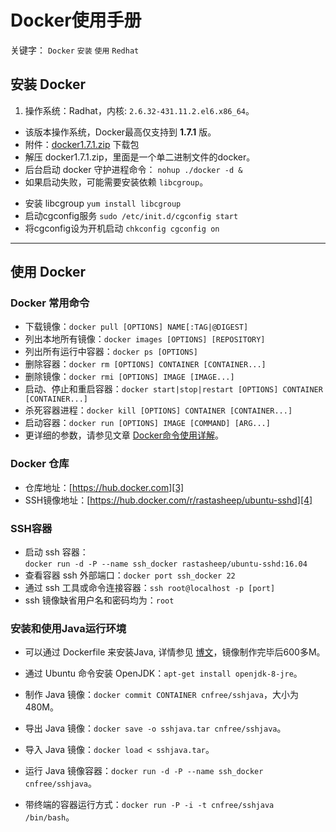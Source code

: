 # Docker使用手册
关键字： `Docker` `安装` `使用` `Redhat`
## 安装 Docker
1. 操作系统：Radhat，内核: `2.6.32-431.11.2.el6.x86_64`。
* 该版本操作系统，Docker最高仅支持到 **1.7.1** 版。  
* 附件：[docker1.7.1.zip][1] 下载包
* 解压 docker1.7.1.zip，里面是一个单二进制文件的docker。
* 后台启动 docker 守护进程命令： `nohup ./docker -d &`
* 如果启动失败，可能需要安装依赖 `libcgroup`。  
 -  安装 libcgroup `yum install libcgroup`  
 -  启动cgconfig服务 `sudo /etc/init.d/cgconfig start`   
 -  将cgconfig设为开机启动 `chkconfig cgconfig on`
 
---------

## 使用 Docker

### Docker 常用命令
* 下载镜像：`docker pull [OPTIONS] NAME[:TAG|@DIGEST]`
* 列出本地所有镜像：`docker images [OPTIONS] [REPOSITORY]`
* 列出所有运行中容器：`docker ps [OPTIONS]`
* 删除容器：`docker rm [OPTIONS] CONTAINER [CONTAINER...]`
* 删除镜像：`docker rmi [OPTIONS] IMAGE [IMAGE...]`
* 启动、停止和重启容器：`docker start|stop|restart [OPTIONS] CONTAINER [CONTAINER...]`
* 杀死容器进程：`docker kill [OPTIONS] CONTAINER [CONTAINER...]`
* 启动容器：`docker run [OPTIONS] IMAGE [COMMAND] [ARG...]`
* 更详细的参数，请参见文章 [Docker命令使用详解][2]。

### Docker 仓库
* 仓库地址：[https://hub.docker.com][3]
* SSH镜像地址：[https://hub.docker.com/r/rastasheep/ubuntu-sshd][4]

### SSH容器
* 启动 ssh 容器：   
  `docker run -d -P --name ssh_docker rastasheep/ubuntu-sshd:16.04`
* 查看容器 ssh 外部端口：`docker port ssh_docker 22`
* 通过 ssh 工具或命令连接容器：`ssh root@localhost -p [port]`
* ssh 镜像缺省用户名和密码均为：`root`

### 安装和使用Java运行环境
* 可以通过 Dockerfile 来安装Java, 详情参见 [博文][5]，镜像制作完毕后600多M。
* 通过 Ubuntu 命令安装 OpenJDK：`apt-get install openjdk-8-jre`。
* 制作 Java 镜像：`docker commit CONTAINER cnfree/sshjava`，大小为480M。
* 导出 Java 镜像：`docker save -o sshjava.tar cnfree/sshjava`。
* 导入 Java 镜像：`docker load < sshjava.tar`。
* 运行 Java 镜像容器：`docker run -d -P --name ssh_docker cnfree/sshjava`。
* 带终端的容器运行方式：`docker run -P -i -t cnfree/sshjava /bin/bash`。


  [1]: https://github.com/cnfree/Journal/raw/master/Docker/docker1.7.1.zip
  [2]: http://www.server110.com/docker/201411/11122.html
  [3]: https://hub.docker.com
  [4]: https://hub.docker.com/r/rastasheep/ubuntu-sshd
  [5]: http://blog.csdn.net/zhang__jiayu/article/details/43200685
